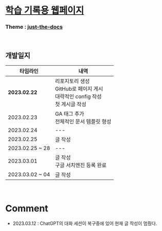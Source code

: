 # [**학습 기록용 웹페이지**](https://csk200387.github.io/ "페이지 바로가기")
### Theme : [just-the-docs](https://github.com/just-the-docs/just-the-docs "템플릿 리포지토리")

<br>

## 개발일지

| 타임라인 | 내역 |
| ------- | ---- |
| **2023.02.22** | 리포지토리 생성 <br> GitHub로 페이지 게시 <br> 대략적인 config 작성 <br> 첫 게시글 작성 |
| 2023.02.23 | GA 태그 추가 <br> 전체적인 문서 템플릿 형성 |
| 2023.02.24 | --- |
| 2023.02.25 | 글 작성 |
| 2023.02.25 ~ 28 | --- |
| 2023.03.01 | 글 작성 <br> 구글 서치엔진 등록 완료 |
| 2023.03.02 ~ 04 | 글 작성 |

<br>

# Comment

* 2023.03.12 : ChatGPT의 대화 세션이 복구중에 있어 현재 글 작성이 멈췄다.